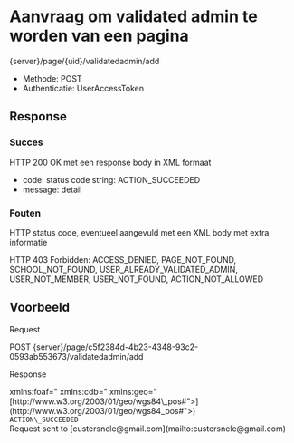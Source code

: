 ---
---

# Aanvraag om validated admin te worden van een pagina

  {server}/page/{uid}/validatedadmin/add

* Methode: POST
* Authenticatie: UserAccessToken

## Response

### Succes

HTTP 200 OK met een response body in XML formaat

* code: status code string: ACTION_SUCCEEDED  
* message: detail

### Fouten

HTTP status code, eventueel aangevuld met een XML body met extra informatie

HTTP 403 Forbidden: ACCESS\_DENIED, PAGE\_NOT\_FOUND, SCHOOL\_NOT\_FOUND, USER\_ALREADY\_VALIDATED\_ADMIN, USER\_NOT\_MEMBER, USER\_NOT\_FOUND, ACTION\_NOT\_ALLOWED

## Voorbeeld

Request

  POST {server}/page/c5f2384d-4b23-4348-93c2-0593ab553673/validatedadmin/add

Response

  <?xml version="1.0" encoding="UTF-8" standalone="yes"?><div> <response xmlns:rdf="<http://www.w3.org/1999/02/22-rdf-syntax-ns"> xmlns:foaf="<http://xmlns.com/foaf/0.1/"> xmlns:cdb="<http://www.cultuurdatabank.com/XMLSchema/CdbXSD/3.1/FINAL"> xmlns:geo="[http://www.w3.org/2003/01/geo/wgs84\_pos#">](http://www.w3.org/2003/01/geo/wgs84_pos#">)<div> <code>ACTION\_SUCCEEDED</code><div> <message>Request sent to [custersnele@gmail.com](mailto:custersnele@gmail.com)</message><div> </response>
